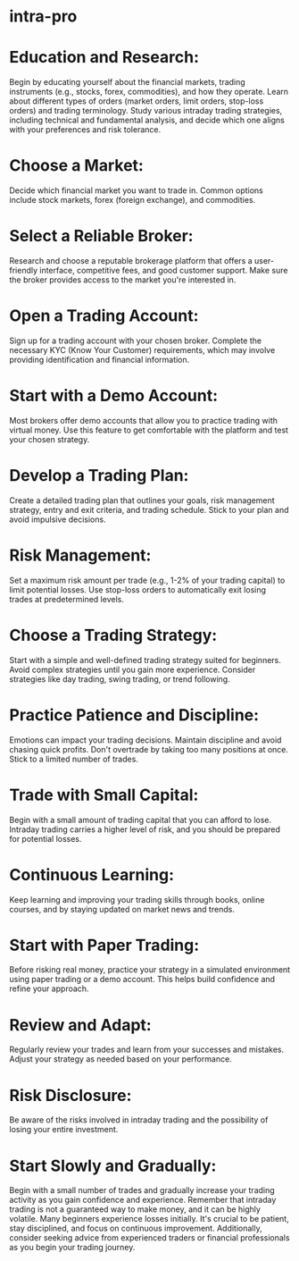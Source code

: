 # intra-pro

# Education and Research:

Begin by educating yourself about the financial markets, trading instruments (e.g., stocks, forex, commodities), and how they operate.
Learn about different types of orders (market orders, limit orders, stop-loss orders) and trading terminology.
Study various intraday trading strategies, including technical and fundamental analysis, and decide which one aligns with your preferences and risk tolerance.

# Choose a Market:

Decide which financial market you want to trade in. Common options include stock markets, forex (foreign exchange), and commodities.

# Select a Reliable Broker:

Research and choose a reputable brokerage platform that offers a user-friendly interface, competitive fees, and good customer support.
Make sure the broker provides access to the market you're interested in.

# Open a Trading Account:

Sign up for a trading account with your chosen broker.
Complete the necessary KYC (Know Your Customer) requirements, which may involve providing identification and financial information.

# Start with a Demo Account:

Most brokers offer demo accounts that allow you to practice trading with virtual money. Use this feature to get comfortable with the 
platform and test your chosen strategy.

# Develop a Trading Plan:

Create a detailed trading plan that outlines your goals, risk management strategy, entry and exit criteria, and trading schedule.
Stick to your plan and avoid impulsive decisions.

# Risk Management:

Set a maximum risk amount per trade (e.g., 1-2% of your trading capital) to limit potential losses.
Use stop-loss orders to automatically exit losing trades at predetermined levels.

# Choose a Trading Strategy:

Start with a simple and well-defined trading strategy suited for beginners. Avoid complex strategies until you gain more experience.
Consider strategies like day trading, swing trading, or trend following.

# Practice Patience and Discipline:

Emotions can impact your trading decisions. Maintain discipline and avoid chasing quick profits.
Don't overtrade by taking too many positions at once. Stick to a limited number of trades.

# Trade with Small Capital:

Begin with a small amount of trading capital that you can afford to lose. Intraday trading carries a higher level of risk, and you 
should be prepared for potential losses.

# Continuous Learning:

Keep learning and improving your trading skills through books, online courses, and by staying updated on market news and trends.

# Start with Paper Trading:

Before risking real money, practice your strategy in a simulated environment using paper trading or a demo account. This helps build 
confidence and refine your approach.

# Review and Adapt:

Regularly review your trades and learn from your successes and mistakes. Adjust your strategy as needed based on your performance.

# Risk Disclosure:

Be aware of the risks involved in intraday trading and the possibility of losing your entire investment.

# Start Slowly and Gradually:

Begin with a small number of trades and gradually increase your trading activity as you gain confidence and experience.
Remember that intraday trading is not a guaranteed way to make money, and it can be highly volatile. Many beginners experience losses 
initially. It's crucial to be patient, stay disciplined, and focus on continuous improvement. Additionally, consider seeking advice 
from experienced traders or financial professionals as you begin your trading journey.




